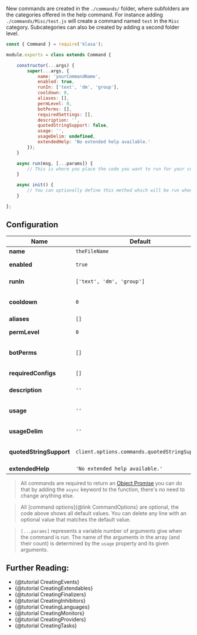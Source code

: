 New commands are created in the `./commands/` folder, where subfolders are the categories offered in the help command. For instance adding `./commands/Misc/test.js` will create a command named `test` in the `Misc` category. Subcategories can also be created by adding a second folder level.

```javascript
const { Command } = require('klasa');

module.exports = class extends Command {

	constructor(...args) {
		super(...args, {
			name: 'yourCommandName',
            enabled: true,
            runIn: ['text', 'dm', 'group'],
            cooldown: 0,
            aliases: [],
            permLevel: 0,
            botPerms: [],
            requiredSettings: [],
            description: '',
            quotedStringSupport: false,
            usage: '',
            usageDelim: undefined,
            extendedHelp: 'No extended help available.'
		});
	}

	async run(msg, [...params]) {
		// This is where you place the code you want to run for your command
	}

	async init() {
		// You can optionally define this method which will be run when the bot starts (after login, so discord data is available via this.client)
	}

};
```

## Configuration

| Name                    | Default                                       | Type    | Description                                                                 |
| ----------------------- | --------------------------------------------- | ------- | --------------------------------------------------------------------------- |
| **name**                | `theFileName`                                 | string  | The name of the command                                                     |
| **enabled**             | `true`                                        | boolean | Whether the command is enabled or not                                       |
| **runIn**               | `['text', 'dm', 'group']`                     | Array   | What channel types the command should run in                                |
| **cooldown**            | `0`                                           | number  | The amount of time before the user can run the command again in seconds     |
| **aliases**             | `[]`                                          | Array   | Any comand aliases                                                          |
| **permLevel**           | `0`                                           | number  | The required permission level to use the command                            |
| **botPerms**            | `[]`                                          | Array   | The required Discord permissions for the bot to use this command            |
| **requiredConfigs**     | `[]`                                          | Array   | The required guild configs to use this command                              |
| **description**         | `''`                                          | string  | The help description for the command                                        |
| **usage**               | `''`                                          | string  | The usage string for the command See. {@tutorial UnderstandingUsageStrings} |
| **usageDelim**          | `''`                                          | string  | The string to deliminate the command input for usage                        |
| **quotedStringSupport** | `client.options.commands.quotedStringSupport` | boolean | Wheter args for this command should not deliminated inside quotes           |
| **extendedHelp**        | `'No extended help available.'`               | string  | Extended help strings                                                       |

> All commands are required to return an [Object Promise](https://developer.mozilla.org/en/docs/Web/JavaScript/Reference/Global_Objects/Promise) you can do that by adding the `async` keyword to the function, there's no need to change anything else.

> All [command options]{@link CommandOptions} are optional, the code above shows all default values. You can delete any line with an optional value that matches the default value.

>`[...params]` represents a variable number of arguments give when the command is run. The name of the arguments in the array (and their count) is determined by the `usage` property and its given arguments.

## Further Reading:

- {@tutorial CreatingEvents}
- {@tutorial CreatingExtendables}
- {@tutorial CreatingFinalizers}
- {@tutorial CreatingInhibitors}
- {@tutorial CreatingLanguages}
- {@tutorial CreatingMonitors}
- {@tutorial CreatingProviders}
- {@tutorial CreatingTasks}
